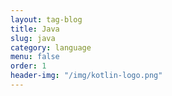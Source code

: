 ```yaml
---
layout: tag-blog
title: Java
slug: java
category: language
menu: false
order: 1
header-img: "/img/kotlin-logo.png"
---
```

